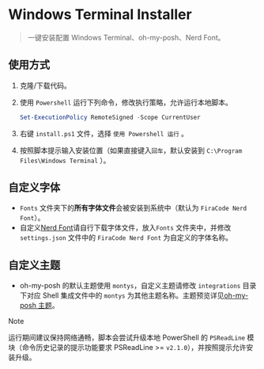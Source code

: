 # Windows Terminal Installer

> 一键安装配置 Windows Terminal、oh-my-posh、Nerd Font。

## 使用方式

1. 克隆/下载代码。
2. 使用 `Powershell` 运行下列命令，修改执行策略，允许运行本地脚本。

   ```powershell
   Set-ExecutionPolicy RemoteSigned -Scope CurrentUser
   ```

3. 右键 `install.ps1` 文件，选择 `使用 Powershell 运行` 。
4. 按照脚本提示输入安装位置（如果直接键入`回车`，默认安装到 `C:\Program Files\Windows Terminal` ）。

## 自定义字体

- `Fonts` 文件夹下的**所有字体文件**会被安装到系统中（默认为 `FiraCode Nerd Font`）。
- 自定义[Nerd Font](https://www.nerdfonts.com/font-downloads)请自行下载字体文件，放入`Fonts` 文件夹中，并修改 `settings.json` 文件中的 `FiraCode Nerd Font` 为自定义的字体名称。

## 自定义主题

- oh-my-posh 的默认主题使用 `montys`，自定义主题请修改 `integrations` 目录下对应 Shell 集成文件中的 `montys` 为其他主题名称。主题预览详见[oh-my-posh 主题](https://ohmyposh.dev/docs/themes)。

> [!NOTE]  
> 运行期间建议保持网络通畅，脚本会尝试升级本地 PowerShell 的 `PSReadLine` 模块（命令历史记录的提示功能要求 PSReadLine >= `v2.1.0`），并按照提示允许安装升级。

